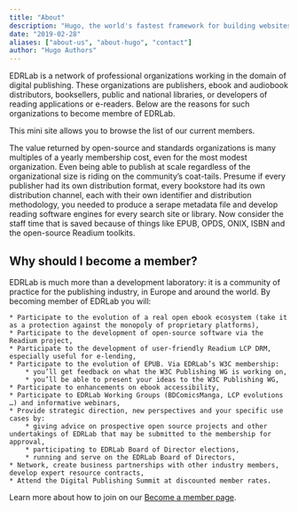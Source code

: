 ```yaml
---
title: "About"
description: "Hugo, the world's fastest framework for building websites"
date: "2019-02-28"
aliases: ["about-us", "about-hugo", "contact"]
author: "Hugo Authors"
---
```


EDRLab is a network of professional organizations working in the domain of digital publishing. These organizations are publishers, ebook and audiobook distributors, booksellers, public and national libraries, or developers of reading applications or e-readers. Below are the reasons for such organizations to become membre of EDRLab.

This mini site allows you to browse the list of our current members. 

The value returned by open-source and standards organizations is many multiples of a yearly membership cost, even for the most modest organization. Even being able to publish at scale regardless of the organizational size is riding on the community’s coat-tails.  Presume if every publisher had its own distribution format, every bookstore had its own distribution channel, each with their own identifier and distribution methodology, you needed to produce a serape metadata file and develop reading software engines for every search site or library.  Now consider the staff time that is saved because of things like EPUB, OPDS, ONIX, ISBN and the open-source Readium toolkits.

## Why should I become a member?

EDRLab is much more than a development laboratory: it is a community of practice for the publishing industry, in Europe and around the world. By becoming member of EDRLab you will:

    * Participate to the evolution of a real open ebook ecosystem (take it as a protection against the monopoly of proprietary platforms),
    * Participate to the development of open-source software via the Readium project,
    * Participate to the development of user-friendly Readium LCP DRM, especially useful for e-lending,
    * Participate to the evolution of EPUB. Via EDRLab’s W3C membership:
        * you’ll get feedback on what the W3C Publishing WG is working on,
        * you’ll be able to present your ideas to the W3C Publishing WG,
    * Participate to enhancements on ebook accessibility,
    * Participate to EDRLab Working Groups (BDComicsManga, LCP evolutions …) and informative webinars,
    * Provide strategic direction, new perspectives and your specific use cases by:
        * giving advice on prospective open source projects and other undertakings of EDRLab that may be submitted to the membership for approval,
        * participating to EDRLab Board of Director elections,
        * running and serve on the EDRLab Board of Directors,
    * Network, create business partnerships with other industry members, develop expert resource contracts,
    * Attend the Digital Publishing Summit at discounted member rates.

Learn more about how to join on our [Become a member page](https://www.edrlab.org/become-a-member/). 